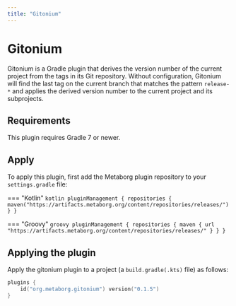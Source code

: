 ```yaml
---
title: "Gitonium"
---
```

# Gitonium
Gitonium is a Gradle plugin that derives the version number of the current project from the tags in its Git repository. Without configuration, Gitonium will find the last tag on the current branch that matches the pattern `release-*` and applies the derived version number to the current project and its subprojects.


## Requirements
This plugin requires Gradle 7 or newer.


## Apply
To apply this plugin, first add the Metaborg plugin repository to your `settings.gradle` file:

=== "Kotlin"
    ```kotlin
    pluginManagement {
        repositories {
            maven("https://artifacts.metaborg.org/content/repositories/releases/")
        }
    }
    ```

=== "Groovy"
    ```groovy
    pluginManagement {
        repositories {
            maven {
                url "https://artifacts.metaborg.org/content/repositories/releases/"
            }
        }
    }
    ```

## Applying the plugin
Apply the gitonium plugin to a project (a `build.gradle(.kts)` file) as follows:

```kotlin
plugins {
    id("org.metaborg.gitonium") version("0.1.5")
}
```
